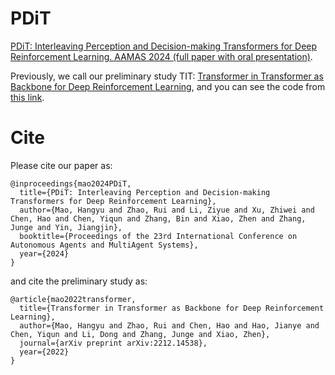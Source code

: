 # PDiT
[PDiT: Interleaving Perception and Decision-making Transformers for Deep Reinforcement Learning. AAMAS 2024 (full paper with oral presentation)](https://arxiv.org/abs/2312.15863).  

Previously, we call our preliminary study TIT: [Transformer in Transformer as Backbone for Deep Reinforcement Learning](https://arxiv.org/abs/2212.14538), and you can see the code from [this link](https://github.com/maohangyu/TIT_open_source/).


# Cite
Please cite our paper as:
```
@inproceedings{mao2024PDiT,
  title={PDiT: Interleaving Perception and Decision-making Transformers for Deep Reinforcement Learning},
  author={Mao, Hangyu and Zhao, Rui and Li, Ziyue and Xu, Zhiwei and Chen, Hao and Chen, Yiqun and Zhang, Bin and Xiao, Zhen and Zhang, Junge and Yin, Jiangjin},
  booktitle={Proceedings of the 23rd International Conference on Autonomous Agents and MultiAgent Systems},
  year={2024}
}
```

and cite the preliminary study as:
```
@article{mao2022transformer,
  title={Transformer in Transformer as Backbone for Deep Reinforcement Learning},
  author={Mao, Hangyu and Zhao, Rui and Chen, Hao and Hao, Jianye and Chen, Yiqun and Li, Dong and Zhang, Junge and Xiao, Zhen},
  journal={arXiv preprint arXiv:2212.14538},
  year={2022}
}
```
